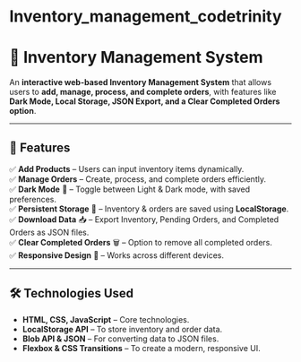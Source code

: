# Inventory_management_codetrinity
# 🏪 Inventory Management System

An **interactive web-based Inventory Management System** that allows users to **add, manage, process, and complete orders**, with features like **Dark Mode, Local Storage, JSON Export, and a Clear Completed Orders option**.

---

## 🚀 Features

✅ **Add Products** – Users can input inventory items dynamically.  
✅ **Manage Orders** – Create, process, and complete orders efficiently.  
✅ **Dark Mode** 🌙 – Toggle between Light & Dark mode, with saved preferences.  
✅ **Persistent Storage** 💾 – Inventory & orders are saved using **LocalStorage**.  
✅ **Download Data** 📥 – Export Inventory, Pending Orders, and Completed Orders as JSON files.  
✅ **Clear Completed Orders** 🗑 – Option to remove all completed orders.  
✅ **Responsive Design** 📱 – Works across different devices.  

---

## 🛠️ Technologies Used

- **HTML, CSS, JavaScript** – Core technologies.
- **LocalStorage API** – To store inventory and order data.
- **Blob API & JSON** – For converting data to JSON files.
- **Flexbox & CSS Transitions** – To create a modern, responsive UI.
